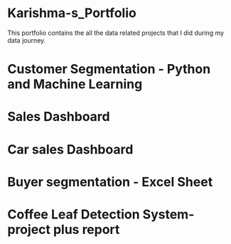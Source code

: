 # Karishma-s_Portfolio
This portfolio contains the all the data related projects that I did during my data journey.

# Customer Segmentation - Python and Machine Learning

# Sales Dashboard

# Car sales Dashboard

# Buyer segmentation - Excel Sheet

# Coffee Leaf Detection System- project plus report
